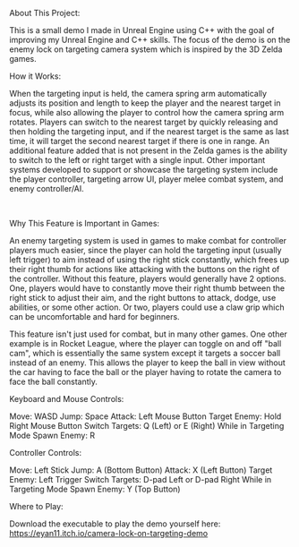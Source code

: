 About This Project:

This is a small demo I made in Unreal Engine using C++ with the goal of improving my Unreal Engine and C++ skills. The focus of the demo is on the enemy lock on targeting camera system which is inspired by the 3D Zelda games. 



How it Works:

When the targeting input is held, the camera spring arm automatically adjusts its position and length to keep the player and the nearest target in focus, while also allowing the player to control how the camera spring arm rotates. Players can switch to the nearest target by quickly releasing and then holding the targeting input, and if the nearest target is the same as last time, it will target the second nearest target if there is one in range. An additional feature added that is not present in the Zelda games is the ability to switch to the left or right target with a single input. Other important systems developed to support or showcase the targeting system include the player controller, targeting arrow UI, player melee combat system, and enemy controller/AI.​​

​

Why This Feature is Important in Games:

An enemy targeting system is used in games to make combat for controller players much easier, since the player can hold the targeting input (usually left trigger) to aim instead of using the right stick constantly, which frees up their right thumb for actions like attacking with the buttons on the right of the controller. Without this feature, players would generally have 2 options. One, players would have to constantly move their right thumb between the right stick to adjust their aim, and the right buttons to attack, dodge, use abilities, or some other action. Or two, players could use a claw grip which can be uncomfortable and hard for beginners. ​​

This feature isn't just used for combat, but in many other games. One other example is in Rocket League, where the player can toggle on and off "ball cam", which is essentially the same system except it targets a soccer ball instead of an enemy. This allows the player to keep the ball in view without the car having to face the ball or the player having to rotate the camera to face the ball constantly.



Keyboard and Mouse Controls:

​Move: WASD
Jump: Space
Attack: Left Mouse Button
Target Enemy: Hold Right Mouse Button
Switch Targets: Q (Left) or E (Right) While in Targeting Mode
Spawn Enemy: R

Controller Controls:

Move: Left Stick
Jump: A (Bottom Button)
Attack: X (Left Button)
Target Enemy: Left Trigger
Switch Targets: D-pad Left or D-pad Right While in Targeting Mode
Spawn Enemy: Y (Top Button)



Where to Play:

Download the executable to play the demo yourself here: https://eyan11.itch.io/camera-lock-on-targeting-demo 
